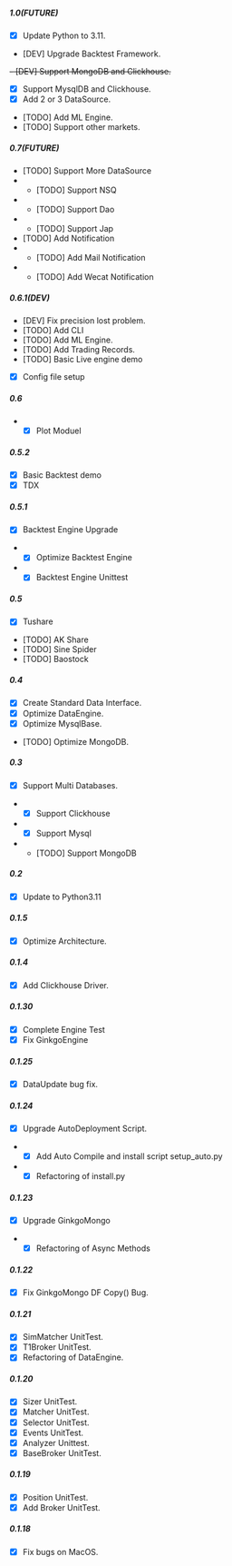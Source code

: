 ##### 1.0(FUTURE)
  - [x] Update Python to 3.11.
  - [DEV] Upgrade Backtest Framework.

  ~~- [DEV] Support MongoDB and Clickhouse.~~

  - [x] Support MysqlDB and Clickhouse.
  - [x] Add 2 or 3 DataSource.
  - [TODO] Add ML Engine.
  - [TODO] Support other markets.

##### 0.7(FUTURE)
  - [TODO]  Support More DataSource
  - - [TODO]  Support NSQ
  - - [TODO]  Support Dao
  - - [TODO]  Support Jap
  - [TODO] Add Notification
  - - [TODO] Add Mail Notification
  - - [TODO] Add Wecat Notification

##### 0.6.1(DEV)
  - [DEV] Fix precision lost problem.
  - [TODO] Add CLI
  - [TODO] Add ML Engine.
  - [TODO] Add Trading Records.
  - [TODO] Basic Live engine demo
  - [x] Config file setup

##### 0.6
  - - [x] Plot Moduel

##### 0.5.2
  - [x] Basic Backtest demo
  - [x] TDX

##### 0.5.1
  - [x] Backtest Engine Upgrade
  - - [x] Optimize Backtest Engine
  - - [x] Backtest Engine Unittest

##### 0.5
  - [x] Tushare
  - [TODO] AK Share
  - [TODO] Sine Spider
  - [TODO] Baostock


##### 0.4
  - [x] Create Standard Data Interface.
  - [x] Optimize DataEngine.
  - [x] Optimize MysqlBase.
  - [TODO] Optimize MongoDB.

##### 0.3
  - [x] Support Multi Databases.
  - - [x] Support Clickhouse
  - - [x] Support Mysql
  - - [TODO] Support MongoDB

##### 0.2
  - [x] Update to Python3.11

##### 0.1.5
  - [x] Optimize Architecture.

##### 0.1.4
  - [x] Add Clickhouse Driver.

##### 0.1.30
  - [x] Complete Engine Test
  - [x] Fix GinkgoEngine

##### 0.1.25
  - [x] DataUpdate bug fix.

##### 0.1.24
  - [x] Upgrade AutoDeployment Script.
  - - [x] Add Auto Compile and install script  setup_auto.py
  - - [x] Refactoring of install.py

##### 0.1.23
  - [x] Upgrade GinkgoMongo
  - - [x] Refactoring of Async Methods

##### 0.1.22
  - [x] Fix GinkgoMongo DF Copy() Bug.

##### 0.1.21
  - [x] SimMatcher UnitTest.
  - [x] T1Broker UnitTest.
  - [x] Refactoring of DataEngine.

##### 0.1.20
  - [x] Sizer UnitTest.
  - [x] Matcher UnitTest.
  - [x] Selector UnitTest.
  - [x] Events UnitTest.
  - [x] Analyzer Unittest.
  - [x] BaseBroker UnitTest.

##### 0.1.19
  - [x] Position UnitTest.
  - [x] Add Broker UnitTest.

##### 0.1.18
  - [x] Fix bugs on MacOS.
